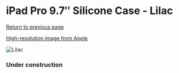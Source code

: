 # iPad Pro 9.7″ Silicone Case - Lilac

[Return to previous page](/ipad_pro97)

[High-resolution image from Apple](https://store.storeimages.cdn-apple.com/8756/as-images.apple.com/is/MMG52?wid=4500&hei=4500&fmt=png)

<div style="width: 384px"><img src="/everysource/MMG52.png" alt="Lilac"></div>

### Under construction
